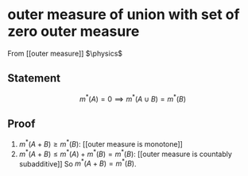 # outer measure of union with set of zero outer measure
From [[outer measure]]
$\physics$
## Statement
$$m^{*}(A) = 0 \implies m^{*}(A \cup B) = m^{*}(B)$$

## Proof
1. $m^{*}(A + B) \geq m^{*}(B)$: [[outer measure is monotone]]
2. $m^{*}(A + B) \leq m^{*}(A) + m^{*}(B) = m^{*}(B)$: [[outer measure is countably subadditive]]
So $m^{*}(A + B) = m^{*}(B)$.